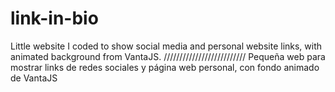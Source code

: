 # link-in-bio

Little website I coded to show social media and personal website links, with animated background from VantaJS.
//////////////////////////
Pequeña web para mostrar links de redes sociales y página web personal, con fondo animado de VantaJS
